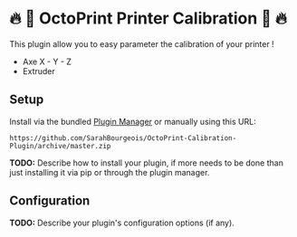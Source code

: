 # :fire: :iphone:  OctoPrint Printer Calibration :iphone: :fire: 

This plugin allow you to easy parameter the calibration of your printer !
 - Axe X - Y - Z
 - Extruder

## Setup

Install via the bundled [Plugin Manager](https://docs.octoprint.org/en/master/bundledplugins/pluginmanager.html)
or manually using this URL:

    https://github.com/SarahBourgeois/OctoPrint-Calibration-Plugin/archive/master.zip

**TODO:** Describe how to install your plugin, if more needs to be done than just installing it via pip or through
the plugin manager.

## Configuration

**TODO:** Describe your plugin's configuration options (if any).


